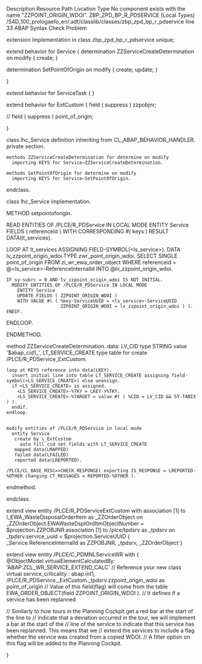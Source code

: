 Description	Resource	Path	Location	Type
No component exists with the name "ZZPOINT_ORIGIN_WDOI".	ZBP_ZPD_BP_R_PDSERVICE (Local Types)	/S4D_100_prologaefo_en/.adt/classlib/classes/zbp_zpd_bp_r_pdservice	line 33	ABAP Syntax Check Problem


extension implementation in class zbp_zpd_bp_r_pdservice unique;

extend behavior for Service
{
  determination ZZServiceCreateDetermination on modify { create; }

  determination SetPointOfOrigin on modify { create; update; }

}

extend behavior for ServiceTask
{
}

extend behavior for ExtCustom
{
 field ( suppress ) zzpobjnr;

// field ( suppress  ) point_of_origin;

}

class lhc_Service definition inheriting from CL_ABAP_BEHAVIOR_HANDLER.
  private section.

    methods ZZServiceCreateDetermination for determine on modify
      importing KEYS for Service~ZZServiceCreateDetermination.

    methods SetPointOfOrigin for determine on modify
      importing KEYS for Service~SetPointOfOrigin.


endclass.

class lhc_Service implementation.

 METHOD setpointoforigin.  
 
 READ ENTITIES OF /PLCE/R_PDService IN LOCAL MODE
    ENTITY Service
    FIELDS ( referenceid )
    WITH CORRESPONDING #( keys )
    RESULT DATA(lt_services).

  LOOP AT lt_services ASSIGNING FIELD-SYMBOL(<ls_service>).
    DATA lv_zzpoint_origin_wdoi TYPE zwr_point_origin_wdoi.
    SELECT SINGLE point_of_origin
      FROM zi_wr_ewa_order_object
      WHERE referenceid = @<ls_service>-ReferenceInternalId
      INTO @lv_zzpoint_origin_wdoi.

    IF sy-subrc = 0 AND lv_zzpoint_origin_wdoi IS NOT INITIAL.
      MODIFY ENTITIES OF /PLCE/R_PDService IN LOCAL MODE
        ENTITY Service
        UPDATE FIELDS ( ZZPOINT_ORIGIN_WDOI )
        WITH VALUE #( ( %key-ServiceUUID = <ls_service>-ServiceUUID
                        ZZPOINT_ORIGIN_WDOI = lv_zzpoint_origin_wdoi ) ).
    ENDIF.
  ENDLOOP.
  
 ENDMETHOD.

  method ZZServiceCreateDetermination.
    data:
      LV_CID            type STRING value '$abap_cid1_',
      LT_SERVICE_CREATE type table for create /PLCE/R_PDService\_ExtCustom.

    loop at KEYS reference into data(LKEY).
      insert initial line into table LT_SERVICE_CREATE assigning field-symbol(<LS_SERVICE_CREATE>) else unassign.
      if <LS_SERVICE_CREATE> is assigned.
        <LS_SERVICE_CREATE>-%TKY = LKEY->%TKY.
        <LS_SERVICE_CREATE>-%TARGET = value #( ( %CID = LV_CID && SY-TABIX ) ).
      endif.
    endloop.


    modify entities of /PLCE/R_PDService in local mode
      entity Service
       create by \_ExtCustom
         auto fill cid set fields with LT_SERVICE_CREATE
       mapped data(LMAPPED)
       failed data(LFAILED)
       reported data(LREPORTED).

    /PLCE/CL_BASE_MISC=>CHECK_RESPONSE( exporting IS_RESPONSE = LREPORTED-%OTHER changing CT_MESSAGES = REPORTED-%OTHER ).
  endmethod.

endclass.


extend view entity /PLCE/R_PDServiceExtCustom with
association [1] to I_EWA_WasteDisposalOrderItem as _ZZOrderObject on   _ZZOrderObject.EWAWasteDsplOrdItmObjectNumber = $projection.ZZPOBJNR
association [1] to /plce/tpdsrv as _tpdsrv  on  _tpdsrv.service_uuid  = $projection.ServiceUUID
{
  _Service.ReferenceInternalId as ZZPOBJNR,
  _tpdsrv,
  _ZZOrderObject
}


extend view entity /PLCE/C_PDMNLServiceWR with 
{
   @ObjectModel.virtualElementCalculatedBy: 'ABAP:ZCL_WR_SERVICE_EXTEND_CALC'  // Reference your new class
   virtual service_criticality : abap.int1,
   /PLCE/R_PDService._ExtCustom._tpdsrv.zzpoint_origin_wdoi as point_of_origin
   // Value of this field(flag) will come from the table EWA_ORDER_OBJECT(field ZZPOINT_ORIGIN_WDOI ). 
                                                   // It defines if a service has been replanned
  
//  Similarly to how tours in the Planning Cockpit get a red bar at the start of the line to
//   indicate that a deviation occurred in the tour, we will implement a bar at the start of the
//    line of the service to indicate that this service has been replanned. This means that we 
//    extend the services to include a flag whether the service was created from a copied WDOI. 
//    A filter option on this flag will be added to the Planning Cockpit.



}

